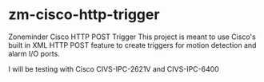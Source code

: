 # zm-cisco-http-trigger
Zoneminder Cisco HTTP POST Trigger
This project is meant to use Cisco's built in XML HTTP POST feature to create triggers for motion detection and alarm I/O ports.                         
                                                                                                                                                         
I will be testing with Cisco CIVS-IPC-2621V and CIVS-IPC-6400
